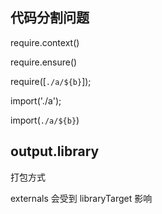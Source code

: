 ## 代码分割问题
require.context()

require.ensure()

require([`./a/${b}`]);

import('./a');

import(`./a/${b}`)

## output.library 
打包方式

externals 会受到 libraryTarget 影响

